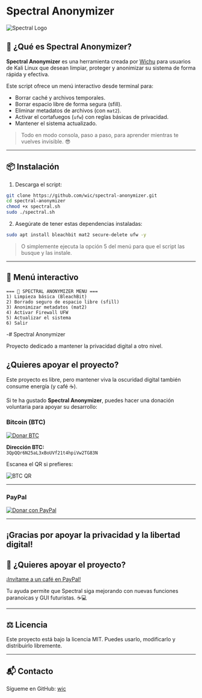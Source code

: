 # Spectral Anonymizer

![Spectral Logo](https://img.shields.io/badge/Security-Anonymous-green?style=flat-square)

## 👻 ¿Qué es Spectral Anonymizer?
**Spectral Anonymizer** es una herramienta creada por [Wichu](https://github.com/wic) para usuarios de Kali Linux que desean limpiar, proteger y anonimizar su sistema de forma rápida y efectiva.

Este script ofrece un menú interactivo desde terminal para:
- Borrar caché y archivos temporales.
- Borrar espacio libre de forma segura (sfill).
- Eliminar metadatos de archivos (con `mat2`).
- Activar el cortafuegos (`ufw`) con reglas básicas de privacidad.
- Mantener el sistema actualizado.

> Todo en modo consola, paso a paso, para aprender mientras te vuelves invisible. 😎

---

## 📦 Instalación

1. Descarga el script:
```bash
git clone https://github.com/wic/spectral-anonymizer.git
cd spectral-anonymizer
chmod +x spectral.sh
sudo ./spectral.sh
```

2. Asegúrate de tener estas dependencias instaladas:
```bash
sudo apt install bleachbit mat2 secure-delete ufw -y
```

> O simplemente ejecuta la opción 5 del menú para que el script las busque y las instale.

---

## 🧪 Menú interactivo

```text
=== 🚀 SPECTRAL ANONYMIZER MENU ===
1) Limpieza básica (BleachBit)
2) Borrado seguro de espacio libre (sfill)
3) Anonimizar metadatos (mat2)
4) Activar Firewall UFW
5) Actualizar el sistema
6) Salir
```

-# Spectral Anonymizer

Proyecto dedicado a mantener la privacidad digital a otro nivel.

## ¿Quieres apoyar el proyecto?

Este proyecto es libre, pero mantener viva la oscuridad digital también consume energía (y café ☕).

Si te ha gustado **Spectral Anonymizer**, puedes hacer una donación voluntaria para apoyar su desarrollo:

### Bitcoin (BTC)

[![Donar BTC](https://img.shields.io/badge/Donar%20BTC-3QpQQr6N25aL3xBoUVf21t4hpiVw2TG83N-orange?style=for-the-badge&logo=bitcoin)](bitcoin:3QpQQr6N25aL3xBoUVf21t4hpiVw2TG83N)

**Dirección BTC:**  
`3QpQQr6N25aL3xBoUVf21t4hpiVw2TG83N`

Escanea el QR si prefieres:

![BTC QR](https://chart.googleapis.com/chart?chs=200x200&cht=qr&chl=bitcoin:3QpQQr6N25aL3xBoUVf21t4hpiVw2TG83N)

---

### PayPal

[![Donar con PayPal](https://img.shields.io/badge/Donar%20con%20PayPal-Apoyar%20el%20proyecto-blue?style=for-the-badge&logo=paypal)](https://paypal.me/TU_USUARIO_PAYPAL)

---

¡Gracias por apoyar la privacidad y la libertad digital!
--

## 💸 ¿Quieres apoyar el proyecto?

[¡Invítame a un café en PayPal!](https://paypal.me/isragd)

Tu ayuda permite que Spectral siga mejorando con nuevas funciones paranoicas y GUI futuristas. ☕💻

---

## ⚖️ Licencia

Este proyecto está bajo la licencia MIT. Puedes usarlo, modificarlo y distribuirlo libremente.

---

## 📬 Contacto

Sígueme en GitHub: [wic](https://github.com/wic)
